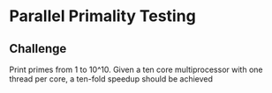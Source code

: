 # Parallel Primality Testing

## Challenge
Print primes from 1 to 10^10. Given a ten core multiprocessor with one thread per core, a ten-fold speedup should be achieved


